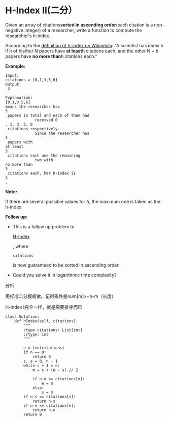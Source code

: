 # H-Index II\(二分）

Given an array of citations**sorted in ascending order**\(each citation is a non-negative integer\) of a researcher, write a function to compute the researcher's h-index.

According to the [definition of h-index on Wikipedia](https://en.wikipedia.org/wiki/H-index): "A scientist has index h if h of his/her N papers have **at least**h citations each, and the other N − h papers have **no more than**h citations each."

**Example:**

```text
Input:
citations = [0,1,3,5,6]
Output:
 3 

Explanation: 
[0,1,3,5,6] 
means the researcher has 
5
 papers in total and each of them had 
             received 0
, 1, 3, 5, 6
 citations respectively. 
             Since the researcher has 
3
 papers with 
at least
3
 citations each and the remaining 
             two with 
no more than
3
 citations each, her h-index is 
3
.
```

**Note:**

If there are several possible values for _h_, the maximum one is taken as the h-index.

**Follow up:**

* This is a follow up problem to 

  [H-Index](https://leetcode.com/problems/h-index/description/)

  , where

  `citations`

  is now guaranteed to be sorted in ascending order.

* Could you solve it in logarithmic time complexity?

分析

用标准二分模板做。记得条件是num\[m\]&gt;=n-m（长度）

H-index I完全一样，就是需要排序而已

```text
class Solution:
    def hIndex(self, citations):
        """
        :type citations: List[int]
        :rtype: int
        """

        n = len(citations)
        if n == 0:
            return 0
        s, e = 0, n - 1
        while s + 1 < e:
            m = s + (e - s) // 2

            if n-m <= citations[m]:
                e = m
            else:
                s = m
        if n-s <= citations[s]:
            return n-s
        if n-e <= citations[e]:
            return n-e
        return 0
```


